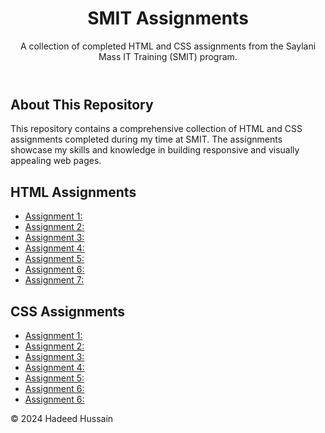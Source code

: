 <header>
  <center>
        <h1>SMIT Assignments</h1>
  </center>
        <p>A collection of completed HTML and CSS assignments from the Saylani Mass IT Training (SMIT) program.</p>
</header>
<main>
        <section id="about">
            <h2>About This Repository</h2>
            <p>This repository contains a comprehensive collection of HTML and CSS assignments completed during my time at SMIT. The assignments showcase my skills and knowledge in building responsive and visually appealing web pages.</p>
        </section>
        <section id="html-assignments">
            <h2>HTML Assignments</h2>
            <ul>
                <li><a href="https://geek-hadeed.github.io/SMIT_MODULE_1_Assignments/HTML/assignment_1/index.html">Assignment 1:</a></li>
                <li><a href="https://geek-hadeed.github.io/SMIT_MODULE_1_Assignments/HTML/assignment_2/index.html">Assignment 2:</a></li>
                <li><a href="https://geek-hadeed.github.io/SMIT_MODULE_1_Assignments/HTML/assignment_3/index.html">Assignment 3:</a></li>
                <li><a href="https://geek-hadeed.github.io/SMIT_MODULE_1_Assignments/HTML/assignment_4/index.html">Assignment 4:</a></li>
                <li><a href="https://geek-hadeed.github.io/SMIT_MODULE_1_Assignments/HTML/assignment_5/index.html">Assignment 5:</a></li>
                <li><a href="https://geek-hadeed.github.io/SMIT_MODULE_1_Assignments/HTML/assignment_6/index.html">Assignment 6:</a></li>
                <li><a href="https://geek-hadeed.github.io/SMIT_MODULE_1_Assignments/HTML/assignment_7/index.html">Assignment 7:</a></li>
            </ul>
        </section>
        <section id="css-assignments">
            <h2>CSS Assignments</h2>
            <ul>
                <li><a href="https://geek-hadeed.github.io/SMIT_MODULE_1_Assignments/CSS/Assignment_1/index.html">Assignment 1:</a></li>
                <li><a href="https://geek-hadeed.github.io/SMIT_MODULE_1_Assignments/CSS/Assignment_2/index.html">Assignment 2:</a></li>
                <li><a href="https://geek-hadeed.github.io/SMIT_MODULE_1_Assignments/CSS/Assignment_3/index.html">Assignment 3:</a></li>
                <li><a href="https://geek-hadeed.github.io/SMIT_MODULE_1_Assignments/CSS/Assignment_4/index.html">Assignment 4:</a></li>
                <li><a href="https://geek-hadeed.github.io/SMIT_MODULE_1_Assignments/CSS/Assignment_5/index.html">Assignment 5:</a></li>
                <li><a href="https://geek-hadeed.github.io/SMIT_MODULE_1_Assignments/CSS/Assignment_6/index.html">Assignment 6:</a></li>
                <li><a href="https://geek-hadeed.github.io/SMIT_MODULE_1_Assignments/CSS/Assignment_7/index.html">Assignment 6:</a></li>
            </ul>
        </section>
    </main>
    <footer>
        <p>&copy; 2024 Hadeed Hussain</p>
    </footer>
